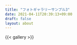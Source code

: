 ```yaml
---
title: "フォトギャラリーサンプル3"
date: 2021-04-11T20:39:13+09:00
draft: false
layout: about
---
```

{{< gallery >}}
